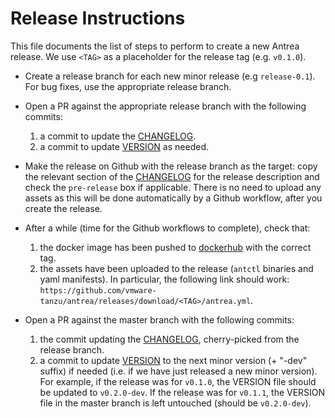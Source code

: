 # Release Instructions

This file documents the list of steps to perform to create a new Antrea
release. We use `<TAG>` as a placeholder for the release tag (e.g. `v0.1.0`).

 * Create a release branch for each new minor release (e.g `release-0.1`). For
   bug fixes, use the appropriate release branch.

 * Open a PR against the appropriate release branch with the following commits:
    1. a commit to update the [CHANGELOG](/CHANGELOG).
    2. a commit to update [VERSION](/VERSION) as needed.

 * Make the release on Github with the release branch as the target: copy the
   relevant section of the [CHANGELOG](/CHANGELOG) for the release
   description and check the `pre-release` box if applicable. There is no need
   to upload any assets as this will be done automatically by a Github workflow,
   after you create the release.

 * After a while (time for the Github workflows to complete), check that:
    1. the docker image has been pushed to
       [dockerhub](https://hub.docker.com/u/antrea) with the correct tag.
    2. the assets have been uploaded to the release (`antctl` binaries and yaml
       manifests). In particular, the following link should work:
       `https://github.com/vmware-tanzu/antrea/releases/download/<TAG>/antrea.yml`.

 * Open a PR against the master branch with the following commits:
    1. the commit updating the [CHANGELOG](/CHANGELOG), cherry-picked from
       the release branch.
    2. a commit to update [VERSION](/VERSION) to the next minor version (+
       "-dev" suffix) if needed (i.e. if we have just released a new minor
       version). For example, if the release was for `v0.1.0`, the VERSION file
       should be updated to `v0.2.0-dev`. If the release was for `v0.1.1`, the
       VERSION file in the master branch is left untouched (should be
      `v0.2.0-dev`).

